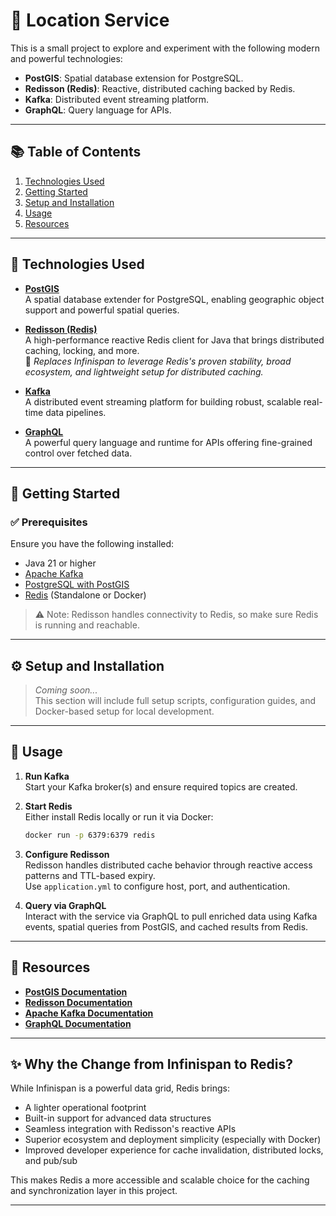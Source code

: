 # 📍 Location Service

This is a small project to explore and experiment with the following modern and powerful technologies:

- **PostGIS**: Spatial database extension for PostgreSQL.
- **Redisson (Redis)**: Reactive, distributed caching backed by Redis.
- **Kafka**: Distributed event streaming platform.
- **GraphQL**: Query language for APIs.

---

## 📚 Table of Contents

1. [Technologies Used](#technologies-used)
2. [Getting Started](#getting-started)
3. [Setup and Installation](#setup-and-installation)
4. [Usage](#usage)
5. [Resources](#resources)

---

## 🚀 Technologies Used

- **[PostGIS](https://postgis.net/)**  
  A spatial database extender for PostgreSQL, enabling geographic object support and powerful spatial queries.

- **[Redisson (Redis)](https://github.com/redisson/redisson)**  
  A high-performance reactive Redis client for Java that brings distributed caching, locking, and more.  
  🔄 *Replaces Infinispan to leverage Redis's proven stability, broad ecosystem, and lightweight setup for distributed caching.*

- **[Kafka](https://kafka.apache.org/)**  
  A distributed event streaming platform for building robust, scalable real-time data pipelines.

- **[GraphQL](https://graphql.org/)**  
  A powerful query language and runtime for APIs offering fine-grained control over fetched data.

---

## 🏁 Getting Started

### ✅ Prerequisites

Ensure you have the following installed:

- Java 21 or higher
- [Apache Kafka](https://kafka.apache.org/downloads)
- [PostgreSQL with PostGIS](https://postgis.net/install/)
- [Redis](https://redis.io/download) (Standalone or Docker)

> ⚠️ Note: Redisson handles connectivity to Redis, so make sure Redis is running and reachable.

---

## ⚙️ Setup and Installation

> _Coming soon..._  
This section will include full setup scripts, configuration guides, and Docker-based setup for local development.

---

## 🧪 Usage

1. **Run Kafka**  
   Start your Kafka broker(s) and ensure required topics are created.

2. **Start Redis**  
   Either install Redis locally or run it via Docker:
   ```bash
   docker run -p 6379:6379 redis
   ```

3. **Configure Redisson**  
   Redisson handles distributed cache behavior through reactive access patterns and TTL-based expiry.  
   Use `application.yml` to configure host, port, and authentication.

4. **Query via GraphQL**  
   Interact with the service via GraphQL to pull enriched data using Kafka events, spatial queries from PostGIS, and cached results from Redis.

---

## 📘 Resources

- **[PostGIS Documentation](https://postgis.net/documentation/)**
- **[Redisson Documentation](https://github.com/redisson/redisson/wiki)**
- **[Apache Kafka Documentation](https://kafka.apache.org/documentation/)**
- **[GraphQL Documentation](https://graphql.org/learn/)**

---

## ✨ Why the Change from Infinispan to Redis?

While Infinispan is a powerful data grid, Redis brings:

- A lighter operational footprint
- Built-in support for advanced data structures
- Seamless integration with Redisson's reactive APIs
- Superior ecosystem and deployment simplicity (especially with Docker)
- Improved developer experience for cache invalidation, distributed locks, and pub/sub

This makes Redis a more accessible and scalable choice for the caching and synchronization layer in this project.

---

